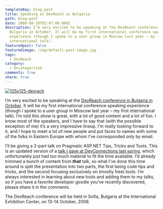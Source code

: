 ```yaml
---
templateKey: blog-post
title: Speaking at DevReach in Bulgaria
path: blog-post
date: 2008-08-28T02:47:00.000Z
description: I’m very excited to be speaking at the DevReach conference in
  Bulgaria in October. It will be my first international conference speaking
  experience (though I spoke to a user group in Moscow last year – my first
  international talk).
featuredpost: false
featuredimage: /img/default-post-image.jpg
tags:
  - DevReach
category:
  - Uncategorized
comments: true
share: true
---
```

[![125x125-devrach](https://stevesmithblog.com/files/media/image/WindowsLiveWriter/SpeakingatDevReachinBulgaria_9843/125x125-devrach_3.jpg)](http://devreach.com/) 

I’m very excited to be speaking at the [DevReach conference in Bulgaria in October](http://devreach.com/). It will be my first international conference speaking experience (though I spoke to a user group in Moscow last year – my first international talk). I’m told this show is great, with a lot of good content and a lot of fun. I know most of the speakers, and I have to say that (with the possible exception of me) it’s a very impressive lineup. I’m really looking forward to it, and I hope to meet a lot of new people and put faces to names with some of the folks in Eastern Europe with whom I’ve corresponded only by email.

I’ll be giving a 2-part talk on Pragmatic ASP.NET Tips, Tricks and Tools. This is an updated version of a [talk I gave at DevConnections last spring](http://aspadvice.com/blogs/ssmith/archive/2008/04/28/DevConnections-Spring-Slides-and-Demos.aspx), which unfortunately just had too much material to fit the time available. I’d already trimmed a bunch of content from ***that*** talk, so what I’ve done this time around is split the presentation into two parts, the first being code tips and tricks, and the second focusing exclusively on (mostly free) tools. I’m always interested in learning about new tools and adding them to my talks, so if you have a favorite developer goodie you’ve recently discovered, please share it in the comments.

The DevReach conference will be held in Sofia, Bulgaria at the International Exhibition Center, on 13-14 October, 2008.